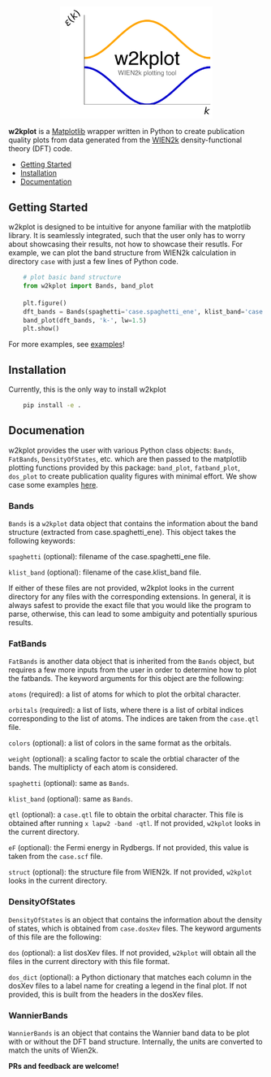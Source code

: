 <p align="center">
<a href="https://github.com/harrisonlabollita/w2kplot">
<img width = "300" src="doc/logo.png" alt="w2kplot"/>
</a>
</p>


**w2kplot** is a [Matplotlib](https://matplotlib.org) wrapper written in Python to create publication quality plots from data generated from the [WIEN2k](http://susi.theochem.tuwien.ac.at) density-functional theory (DFT) code.

- [Getting Started](#started)
- [Installation](#installation)
- [Documentation](#documentation)


<a name="started"></a>
## Getting Started
w2kplot is designed to be intuitive for anyone familiar with the matplotlib library. It is seamlessly integrated, such that the user only has to worry about showcasing their results, not how to showcase their resutls. For example, we can plot the band structure from WIEN2k calculation in directory `case` with just a few lines of Python code.

```python
	# plot basic band structure
	from w2kplot import Bands, band_plot
	
	plt.figure()
	dft_bands = Bands(spaghetti='case.spaghetti_ene', klist_band='case.klist_band')
	band_plot(dft_bands, 'k-', lw=1.5)
	plt.show()
```

For more examples, see [examples](examples/)!

<a name="installation"></a>
## Installation

Currently, this is the only way to install w2kplot
```bash
    pip install -e .
```

<a name="documentation"><a/>
## Documenation

w2kplot provides the user with various Python class objects: `Bands`, `FatBands`, `DensityOfStates`, etc. which are then passed to the matplotlib plotting functions provided by this package: `band_plot`, `fatband_plot`, `dos_plot` to create publication quality figures with minimal effort. We show case some examples [here](examples/README.md).

### Bands
`Bands` is a `w2kplot` data object that contains the information about the band structure (extracted from case.spaghetti\_ene). This object takes the following keywords:

`spaghetti` (optional): filename of the case.spaghetti\_ene file.

`klist_band` (optional): filename of the case.klist\_band file.

If either of these files are not provided, w2kplot looks in the current directory for any files with the corresponding extensions. In general, it is always safest to provide the exact file that you would like the program to parse, otherwise, this can lead to some ambiguity and potentially spurious results.

### FatBands
`FatBands` is another data object that is inherited from the `Bands` object, but requires a few more inputs from the user in order to determine how to plot the fatbands. The keyword arguments for this object are the following:

`atoms` (required): a list of atoms for which to plot the orbital character. 

`orbitals` (required): a list of lists, where there is a list of orbital indices corresponding to the list of atoms. The indices are taken from the `case.qtl` file.

`colors` (optional): a list of colors in the same format as the orbitals.
 
`weight` (optional): a scaling factor to scale the orbtial character of the bands. The multiplicty of each atom is considered.

`spaghetti` (optional): same as `Bands`.

`klist_band` (optional): same as `Bands`.

`qtl` (optional): a `case.qtl` file to obtain the orbital character. This file is obtained after running `x lapw2 -band -qtl`. If not provided, `w2kplot` looks in the current directory.

`eF` (optional): the Fermi energy in Rydbergs. If not provided, this value is taken from the `case.scf` file.

`struct` (optional): the structure file from WIEN2k. If not provided, `w2kplot` looks in the current directory.

### DensityOfStates

`DensityOfStates` is an object that contains the information about the density of states, which is obtained from `case.dosXev` files. The keyword arguments of this file are the following:

`dos` (optional): a list dosXev files. If not provided, `w2kplot` will obtain all the files in the current directory with this file format.

`dos_dict` (optional): a Python dictionary that matches each column in the dosXev files to a label name for creating a legend in the final plot. If not provided, this is built from the headers in the dosXev files.

### WannierBands

`WannierBands` is an object that contains the Wannier band data to be plot with or without the DFT band structure. Internally, the units are converted to match the units of Wien2k.

**PRs and feedback are welcome!**
